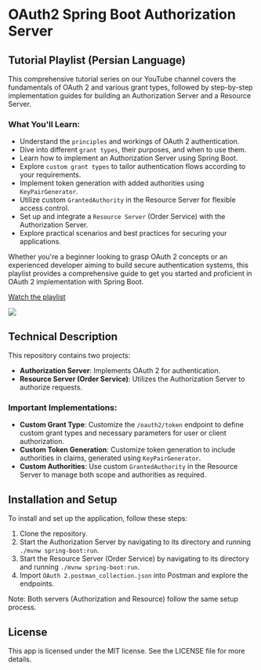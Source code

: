 # OAuth2 Spring Boot Authorization Server

## Tutorial Playlist (Persian Language)

This comprehensive tutorial series on our YouTube channel covers the fundamentals of OAuth 2 and various grant types, followed by step-by-step implementation guides for building an Authorization Server and a Resource Server.

### What You'll Learn:

- Understand the `principles` and workings of OAuth 2 authentication.
- Dive into different `grant types`, their purposes, and when to use them.
- Learn how to implement an Authorization Server using Spring Boot.
- Explore `custom grant types` to tailor authentication flows according to your requirements.
- Implement token generation with added authorities using `KeyPairGenerator`.
- Utilize custom `GrantedAuthority` in the Resource Server for flexible access control.
- Set up and integrate a `Resource Server` (Order Service) with the Authorization Server.
- Explore practical scenarios and best practices for securing your applications.

Whether you're a beginner looking to grasp OAuth 2 concepts or an experienced developer aiming to build secure authentication systems, this playlist provides a comprehensive guide to get you started and proficient in OAuth 2 implementation with Spring Boot.

[Watch the playlist](https://youtube.com/playlist?list=PL9DW8wFSPVHnb53q-IwX5Eo5ifAppAqxv&si=miAdWx4Qkl5zGc-U)

[<img src="https://github.com/AbbasTorabi/oauth2-spring-boot-authorization-server/assets/47711934/7d94443f-8385-40a0-a8d9-894210421c2b">](https://youtube.com/playlist?list=PL9DW8wFSPVHnb53q-IwX5Eo5ifAppAqxv&si=miAdWx4Qkl5zGc-U)

## Technical Description
This repository contains two projects:
- **Authorization Server**: Implements OAuth 2 for authentication.
- **Resource Server (Order Service)**: Utilizes the Authorization Server to authorize requests.

### Important Implementations:
- **Custom Grant Type**: Customize the `/oauth2/token` endpoint to define custom grant types and necessary parameters for user or client authorization.
- **Custom Token Generation**: Customize token generation to include authorities in claims, generated using `KeyPairGenerator`.
- **Custom Authorities**: Use custom `GrantedAuthority` in the Resource Server to manage both scope and authorities as required.

## Installation and Setup
To install and set up the application, follow these steps:

1. Clone the repository.
2. Start the Authorization Server by navigating to its directory and running `./mvnw spring-boot:run`.
3. Start the Resource Server (Order Service) by navigating to its directory and running `./mvnw spring-boot:run`.
4. Import `OAuth 2.postman_collection.json` into Postman and explore the endpoints.

Note: Both servers (Authorization and Resource) follow the same setup process.

## License
This app is licensed under the MIT license. See the LICENSE file for more details.
